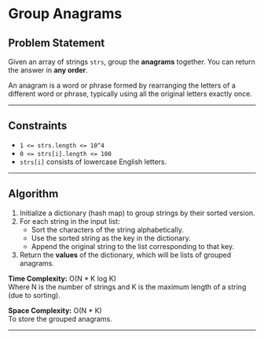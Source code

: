 # Group Anagrams

## Problem Statement

Given an array of strings `strs`, group the **anagrams** together. You can return the answer in **any order**.

An anagram is a word or phrase formed by rearranging the letters of a different word or phrase, typically using all the original letters exactly once.

---

## Constraints

- `1 <= strs.length <= 10^4`
- `0 <= strs[i].length <= 100`
- `strs[i]` consists of lowercase English letters.

---

## Algorithm

1. Initialize a dictionary (hash map) to group strings by their sorted version.
2. For each string in the input list:
   - Sort the characters of the string alphabetically.
   - Use the sorted string as the key in the dictionary.
   - Append the original string to the list corresponding to that key.
3. Return the **values** of the dictionary, which will be lists of grouped anagrams.

**Time Complexity:** O(N * K log K)  
Where N is the number of strings and K is the maximum length of a string (due to sorting).

**Space Complexity:** O(N * K)  
To store the grouped anagrams.

---